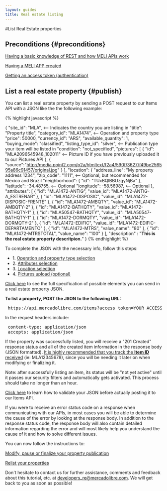 ```yaml
---
layout: guides
title: Real estate listing
---
```


#List Real Estate properties

Preconditions 	{#preconditions}
---------------------------------

[Having a basic knowledge of REST and how MELI APIs work](/getting-started)

[Having a MELI APP created](/res-create-app)

[Getting an access token (authentication)](/res-authenticate)

List a real estate property 	{#publish}
---------------------------------

You can list a real estate property by sending a POST request to our Items API with a JSON like the the following example:

{% highlight javascript %}

{ 
  "site_id": "MLA", <-- Indicates the country you are listing in
  "title": "Property title",
  "category_id": "MLA1474", <-- Operation and property type
  "price": 50000,
  "currency_id": "ARS",
  "available_quantity": 1,
  "buying_mode": "classified",
  "listing_type_id": "silver", <-- Publication type your item will be listed in
  "condition": "not_specified",
  "pictures": [
    {
      "id": "MLA2096545948_102011" <-- Picture ID if you have previously uploaded it to our Pictures API
    },
    {
      "source":"http://media.point2.com/p2a/htmltext/f2a4/590f/3627/f49be256595a86c91457/original.jpg"
    }
  ],
  "location": {
    "address_line": "My property address 1234",
    "zip_code": "1111", <-- Optional, but recommended for Mexico and Brazil
    "neighborhood": {
      "id": "TUxBQlBBUzgyNjBa"
    },
    "latitude": -34.48755,   <-- Optional
    "longitude": -58.56987,  <-- Optional
  },  
  "attributes": [
    {
      "id": "MLA1472-ANTIG",
      "value_id": "MLA1472-ANTIG-A_ESTRENAR"
    },
    {
      "id": "MLA1472-DISPOSIC",
      "value_id": "MLA1472-DISPOSIC-FRENTE"
    },
    {
      "id": "MLA1472-AMBQTY",
      "value_id": "MLA1472-AMBQTY-2"
    },
    {
      "id": "MLA1472-BATHQTY",
      "value_id": "MLA1472-BATHQTY-1"
    },
    {
      "id": "MLA50547-BATHQTY",
      "value_id": "MLA50547-BATHQTY-1"
    },
    {
      "id": "MLA1472-DORMQTY",
      "value_id": "MLA1472-DORMQTY-2"
    },
    {
      "id": "MLA1472-EDIFIC",
      "value_id": "MLA1472-EDIFIC-DEPARTAMENTO"
    },
    {
      "id": "MLA1472-MTRS",
      "value_name": "80"
    },
    {
      "id": "MLA1472-MTRSTOTAL",
      "value_name": "100"
    }
  ],
  "description" : "<b>This is the real estate property descritpion.</b>"
}
{% endhighlight %}

To complete the JSON with the necessary info, follow this steps:

- 1\. [Operation and property type selection](/res-categ-selection)
- 2\. [Attributes selection](/res-attrs-selection)
- 3\. [Location selection](/res-loc-selection)
- 4\. [Pictures upload (optional)](/res-pic-upload)

[Click here](/res-json-full-specs) to see the full specification of possible elements you can send in a real estate property JSON.

**To list a property, POST the JSON to the following URL:**

<pre class="terminal">
 https://api.mercadolibre.com/items?access_token=YOUR_ACCESS_TOKEN
</pre>

In the request headers include:
<pre class="terminal">
 content-type: application/json
 accepts: application/json
</pre>

If the property was successfully listed, you will receive a "201 Created" response status and all of the created item information in the response body (JSON formatted). <u>It is highly recommended that you track the <b>Item ID</b> received</u> (ie: MLA12345678), since you will be needing it later on when modifying or finalizing it.

Note: after successfully listing an item, its status will be "not yet active" until it passes our security filters and automatically gets activated. This process should take no longer than an hour.

[Click here](/res-validate) to learn how to validate your JSON before actually posting it to our Items API.

If you were to receive an error status code on a response when communicating with our APIs, in most cases you will be able to determine the cause of the error by looking at the response body. In addition to the response status code, the response body will also contain detailed information regarding the error and will most likely help you understand the cause of it and how to solve different issues.

You can now follow the instructions to:

[Modify, pause or finalize your property publication](/res-modify-pause-finalize)

[Relist your properties](/res-relist) 

Don't hesitate to contact us for further assistance, comments and feedback about this tutorial, etc. at <a href="mailto:developers_re@mercadolibre.com" target="_blank">developers_re@mercadolibre.com</a>. We will get back to you as soon as possible!